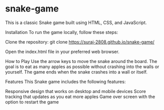 # snake-game

This is a classic Snake game built using HTML, CSS, and JavaScript.


Installation
To run the game locally, follow these steps:

Clone the repository: git clone https://suraj-2808.github.io/snake-game/

Open the index.html file in your preferred web browser.

How to Play
Use the arrow keys to move the snake around the board. The goal is to eat as many apples as possible without crashing into the walls or yourself. The game ends when the snake crashes into a wall or itself.

Features
This Snake game includes the following features:

Responsive design that works on desktop and mobile devices
Score tracking that updates as you eat more apples
Game over screen with the option to restart the game
